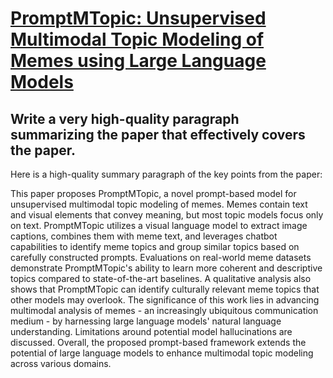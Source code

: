 # [PromptMTopic: Unsupervised Multimodal Topic Modeling of Memes using   Large Language Models](https://arxiv.org/abs/2312.06093)

## Write a very high-quality paragraph summarizing the paper that effectively covers the paper.

 Here is a high-quality summary paragraph of the key points from the paper:

This paper proposes PromptMTopic, a novel prompt-based model for unsupervised multimodal topic modeling of memes. Memes contain text and visual elements that convey meaning, but most topic models focus only on text. PromptMTopic utilizes a visual language model to extract image captions, combines them with meme text, and leverages chatbot capabilities to identify meme topics and group similar topics based on carefully constructed prompts. Evaluations on real-world meme datasets demonstrate PromptMTopic's ability to learn more coherent and descriptive topics compared to state-of-the-art baselines. A qualitative analysis also shows that PromptMTopic can identify culturally relevant meme topics that other models may overlook. The significance of this work lies in advancing multimodal analysis of memes - an increasingly ubiquitous communication medium - by harnessing large language models' natural language understanding. Limitations around potential model hallucinations are discussed. Overall, the proposed prompt-based framework extends the potential of large language models to enhance multimodal topic modeling across various domains.
